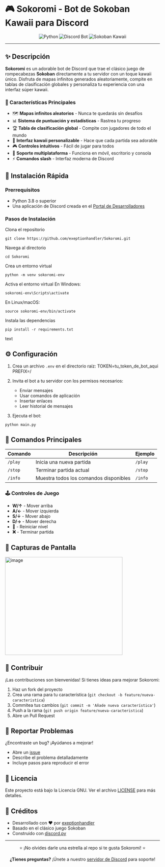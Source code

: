 # 🎮 Sokoromi - Bot de Sokoban Kawaii para Discord

<div align="center">
  <img src="https://img.shields.io/badge/Python-100%25-blue?style=for-the-badge&logo=python&logoColor=white" alt="Python">
  <img src="https://img.shields.io/badge/Discord-Bot-7289da?style=for-the-badge&logo=discord&logoColor=white" alt="Discord Bot">
  <img src="https://img.shields.io/badge/Sokoban-Kawaii-ff69b4?style=for-the-badge" alt="Sokoban Kawaii">
</div>

---

## ✨ Descripción

**Sokoromi** es un adorable bot de Discord que trae el clásico juego de rompecabezas **Sokoban** directamente a tu servidor con un toque kawaii único. Disfruta de mapas infinitos generados aleatoriamente, compite en tablas de clasificación globales y personaliza tu experiencia con una interfaz súper kawaii.

### 🌟 Características Principales

- 🗺️ **Mapas infinitos aleatorios** - Nunca te quedarás sin desafíos
- 📊 **Sistema de puntuación y estadísticas** - Rastrea tu progreso
- 🏆 **Tabla de clasificación global** - Compite con jugadores de todo el mundo  
- 🎨 **Interfaz kawaii personalizable** - Hace que cada partida sea adorable
- 🎮 **Controles intuitivos** - Fácil de jugar para todos
- 📱 **Soporte multiplataforma** - Funciona en móvil, escritorio y consola
- ⚡ **Comandos slash** - Interfaz moderna de Discord

## 🚀 Instalación Rápida

### Prerrequisitos
- Python 3.8 o superior
- Una aplicación de Discord creada en el [Portal de Desarrolladores](https://discord.com/developers/applications)

### Pasos de Instalación

Clona el repositorio
~~~
git clone https://github.com/exeptionhandler/Sokoromi.git
~~~

Navega al directorio
~~~
cd Sokoromi
~~~
Crea un entorno virtual
~~~
python -m venv sokoromi-env
~~~
Activa el entorno virtual
En Windows:
~~~
sokoromi-env\Scripts\activate
~~~
En Linux/macOS:
~~~
source sokoromi-env/bin/activate
~~~
Instala las dependencias
~~~
pip install -r requirements.txt
~~~
text

## ⚙️ Configuración

1. Crea un archivo `.env` en el directorio raíz:
TOKEN=tu_token_de_bot_aqui
PREFIX=/

2. Invita el bot a tu servidor con los permisos necesarios:
   - Enviar mensajes
   - Usar comandos de aplicación
   - Insertar enlaces
   - Leer historial de mensajes

3. Ejecuta el bot:
~~~
python main.py
~~~
## 🎯 Comandos Principales

| Comando | Descripción | Ejemplo |
|---------|-------------|---------|
| `/play` | Inicia una nueva partida | `/play` |
| `/stop` | Terminar partida actual | `/stop` |
| `/info` | Muestra todos los comandos disponibles | `/info` |

### 🕹️ Controles de Juego
- **W/↑** - Mover arriba
- **A/←** - Mover izquierda  
- **S/↓** - Mover abajo
- **D/→** - Mover derecha
- **🔄** - Reiniciar nivel
- **❌** - Terminar partida

## 🎨 Capturas de Pantalla
<img width="382" height="318" alt="image" src="https://github.com/user-attachments/assets/764635ac-b394-4440-8c1f-99ea2b8ead63" />


## 🤝 Contribuir

¡Las contribuciones son bienvenidas! Si tienes ideas para mejorar Sokoromi:

1. Haz un fork del proyecto
2. Crea una rama para tu característica (`git checkout -b feature/nueva-caracteristica`)
3. Commitea tus cambios (`git commit -m 'Añade nueva característica'`)
4. Push a la rama (`git push origin feature/nueva-caracteristica`)
5. Abre un Pull Request


## 🐛 Reportar Problemas

¿Encontraste un bug? ¡Ayúdanos a mejorar!
- Abre un [issue](https://github.com/exeptionhandler/Sokoromi/issues)
- Describe el problema detalladamente
- Incluye pasos para reproducir el error

## 📄 Licencia

Este proyecto está bajo la Licencia GNU. Ver el archivo [LICENSE](LICENSE) para más detalles.

## 🎀 Créditos

- Desarrollado con ❤️ por [exeptionhandler](https://github.com/exeptionhandler)
- Basado en el clásico juego Sokoban
- Construido con [discord.py](https://discordpy.readthedocs.io/)

---

<div align="center">
  <p>⭐ ¡No olvides darle una estrella al repo si te gusta Sokoromi! ⭐</p>
  
  **¿Tienes preguntas?** ¡Únete a nuestro [servidor de Discord](https://discord.gg/269J9TU6Gp) para soporte!
</div>
